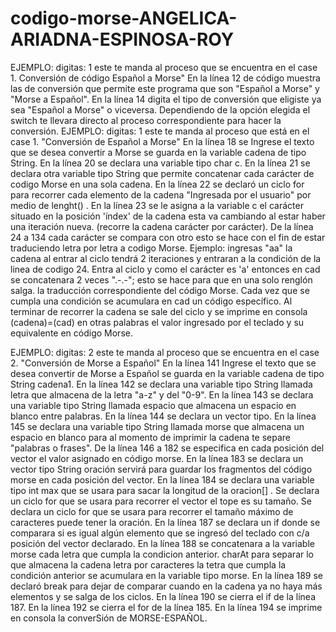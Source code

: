 # codigo-morse-ANGELICA-ARIADNA-ESPINOSA-ROY
EJEMPLO: digitas: 1 este te manda al proceso que se encuentra en el case 1. 
Conversión de código Español a Morse" 
En la línea 12 de código muestra las de conversión que permite este programa que son "Español a Morse" y "Morse a Español".
En la línea 14 digita el tipo de conversión que eligiste ya sea "Español a Morse" o viceversa.
Dependiendo de la opción elegida el switch te llevara directo al proceso correspondiente para hacer la conversión.
EJEMPLO: digitas: 1 este te manda al proceso que está en el case 1. 
"Conversión de Español a Morse"
En la línea 18 se Ingrese el texto que se desea convertir a Morse se guarda en la variable cadena de tipo String. 
En la línea 20 se declara una variable tipo char c.
En la línea 21 se declara otra variable tipo String que permite concatenar cada carácter de codigo Morse en una sola cadena.
En la línea 22 se declaró un ciclo for para recorrer cada elemento de la cadena "Ingresada por el usuario" por medio de lenght() .
En la línea 23 se le asigna a la variable c  el carácter situado en la posición 'índex' de la cadena esta va cambiando al estar haber una iteración nueva.
(recorre la cadena carácter por carácter).
De la línea 24 a 134 cada carácter se compara con otro esto se hace con el fin de estar traduciendo letra por letra a codigo Morse.
Ejemplo: ingresas "aa" la cadena al entrar al ciclo tendrá 2 iteraciones y entraran a la condición de la linea de codigo 24.
Entra al ciclo y como el carácter es 'a' entonces en cad se concatenara 2 veces ".-.-"; esto se hace para que en una solo renglón salga.
la traducción correspondiente del código Morse. Cada vez que se cumpla una condición se acumulara en cad un código específico.
Al terminar de recorrer la cadena se sale del ciclo y se imprime en consola (cadena)=(cad) en otras palabras el valor ingresado por el teclado y su equivalente en código Morse.  

EJEMPLO: digitas: 2 este te manda al proceso que se encuentra en el case 2. 
"Conversión de Morse a Español"
En la línea 141 Ingrese el texto que se desea convertir de Morse a Español se guarda en la variable cadena de tipo String  cadena1.
En la línea 142 se declara una variable tipo String llamada letra que almacena de la letra "a-z" y del "0-9".
En la línea 143 se declara una variable tipo String llamada espacio que almacena un espacio en blanco entre palabras.
En la línea 144 se declara un vector tipo.
En la línea 145 se declara una variable tipo String llamada morse que almacena un espacio en blanco para al momento de imprimir la cadena te separe "palabras o frases".
De la línea 146 a 182 se especifica en cada posición del vector el valor asignado en código morse.
En la línea 183 se declara un vector tipo String oración servirá para guardar los fragmentos del código morse  en cada posición del vector.
En la línea 184 se declara una variable tipo int max que se usara para sacar la longitud de la oracion[] .
Se declara un ciclo for que se usara para recorrer el vector el tope es su tamaño.
Se declara un ciclo for que se usara para recorrer el tamaño máximo de caracteres puede tener la oración.
En la línea 187 se declara un if donde se comparara si es igual algún elemento que se ingresó del teclado con c/a posición del vector declarado.
En la línea 188 se concatenara a la variable morse cada letra que cumpla la condicion anterior.
charAt para separar lo que almacena la cadena letra por caracteres la tetra que cumpla la condición anterior se acumulara en la variable tipo morse.
En la línea 189 se declaró break para dejar de comparar cuando en la cadena ya no haya más elementos y se salga de los ciclos.
En la línea 190 se cierra el if de la línea 187.
En la línea 192 se cierra el for de la línea 185.
En la línea 194 se imprime en consola la converSión de MORSE-ESPAÑOL.


